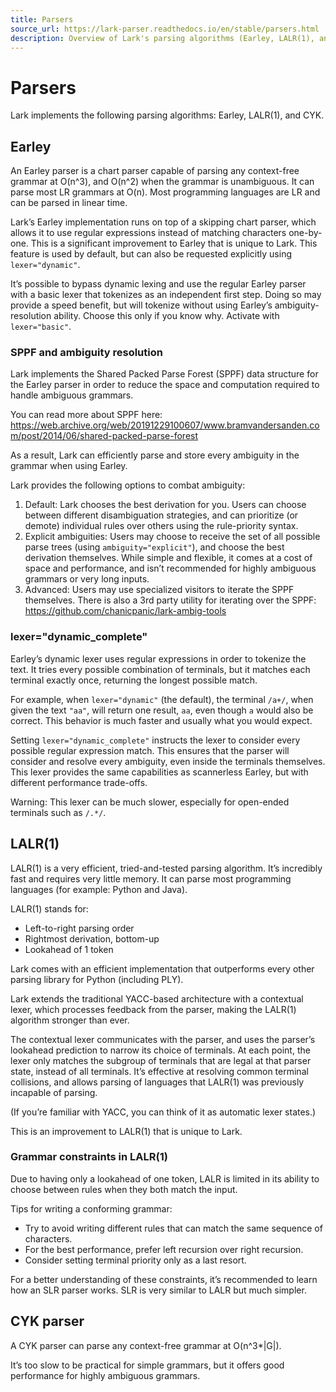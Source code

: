 ```yaml
---
title: Parsers
source_url: https://lark-parser.readthedocs.io/en/stable/parsers.html
description: Overview of Lark's parsing algorithms (Earley, LALR(1), and CYK), their features, ambiguity handling, and lexer modes.
---
```


# Parsers

Lark implements the following parsing algorithms: Earley, LALR(1), and CYK.

## Earley

An Earley parser is a chart parser capable of parsing any context-free grammar at O(n^3), and O(n^2) when the grammar is unambiguous. It can parse most LR grammars at O(n). Most programming languages are LR and can be parsed in linear time.

Lark’s Earley implementation runs on top of a skipping chart parser, which allows it to use regular expressions instead of matching characters one-by-one. This is a significant improvement to Earley that is unique to Lark. This feature is used by default, but can also be requested explicitly using `lexer="dynamic"`.

It’s possible to bypass dynamic lexing and use the regular Earley parser with a basic lexer that tokenizes as an independent first step. Doing so may provide a speed benefit, but will tokenize without using Earley’s ambiguity-resolution ability. Choose this only if you know why. Activate with `lexer="basic"`.

### SPPF and ambiguity resolution

Lark implements the Shared Packed Parse Forest (SPPF) data structure for the Earley parser in order to reduce the space and computation required to handle ambiguous grammars.

You can read more about SPPF here: https://web.archive.org/web/20191229100607/www.bramvandersanden.com/post/2014/06/shared-packed-parse-forest

As a result, Lark can efficiently parse and store every ambiguity in the grammar when using Earley.

Lark provides the following options to combat ambiguity:

1. Default: Lark chooses the best derivation for you. Users can choose between different disambiguation strategies, and can prioritize (or demote) individual rules over others using the rule-priority syntax.
2. Explicit ambiguities: Users may choose to receive the set of all possible parse trees (using `ambiguity="explicit"`), and choose the best derivation themselves. While simple and flexible, it comes at a cost of space and performance, and isn’t recommended for highly ambiguous grammars or very long inputs.
3. Advanced: Users may use specialized visitors to iterate the SPPF themselves. There is also a 3rd party utility for iterating over the SPPF: https://github.com/chanicpanic/lark-ambig-tools

### lexer="dynamic_complete"

Earley’s dynamic lexer uses regular expressions in order to tokenize the text. It tries every possible combination of terminals, but it matches each terminal exactly once, returning the longest possible match.

For example, when `lexer="dynamic"` (the default), the terminal `/a+/`, when given the text `"aa"`, will return one result, `aa`, even though `a` would also be correct. This behavior is much faster and usually what you would expect.

Setting `lexer="dynamic_complete"` instructs the lexer to consider every possible regular expression match. This ensures that the parser will consider and resolve every ambiguity, even inside the terminals themselves. This lexer provides the same capabilities as scannerless Earley, but with different performance trade-offs.

Warning: This lexer can be much slower, especially for open-ended terminals such as `/.*/`.

## LALR(1)

LALR(1) is a very efficient, tried-and-tested parsing algorithm. It’s incredibly fast and requires very little memory. It can parse most programming languages (for example: Python and Java).

LALR(1) stands for:

- Left-to-right parsing order
- Rightmost derivation, bottom-up
- Lookahead of 1 token

Lark comes with an efficient implementation that outperforms every other parsing library for Python (including PLY).

Lark extends the traditional YACC-based architecture with a contextual lexer, which processes feedback from the parser, making the LALR(1) algorithm stronger than ever.

The contextual lexer communicates with the parser, and uses the parser’s lookahead prediction to narrow its choice of terminals. At each point, the lexer only matches the subgroup of terminals that are legal at that parser state, instead of all terminals. It’s effective at resolving common terminal collisions, and allows parsing of languages that LALR(1) was previously incapable of parsing.

(If you’re familiar with YACC, you can think of it as automatic lexer states.)

This is an improvement to LALR(1) that is unique to Lark.

### Grammar constraints in LALR(1)

Due to having only a lookahead of one token, LALR is limited in its ability to choose between rules when they both match the input.

Tips for writing a conforming grammar:

- Try to avoid writing different rules that can match the same sequence of characters.
- For the best performance, prefer left recursion over right recursion.
- Consider setting terminal priority only as a last resort.

For a better understanding of these constraints, it’s recommended to learn how an SLR parser works. SLR is very similar to LALR but much simpler.

## CYK parser

A CYK parser can parse any context-free grammar at O(n^3*|G|).

It’s too slow to be practical for simple grammars, but it offers good performance for highly ambiguous grammars.
